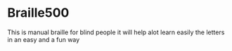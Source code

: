 # Braille500
This is manual braille for blind people it will help alot learn easily the letters in an easy and a fun way
